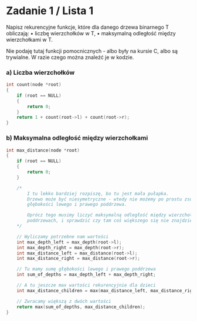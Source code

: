 # Zadanie 1 / Lista 1

Napisz rekurencyjne funkcje, które dla danego drzewa binarnego T obliczają:
• liczbę wierzchołków w T,
• maksymalną odległość między wierzchołkami w T.


Nie podaję tutaj funkcji pomocnicznych - albo były na kursie C, albo są trywialne.
W razie czego można znaleźć je w kodzie.

### a) Liczba wierzchołków

```c
int count(node *root)
{
    if (root == NULL)
    {
        return 0;
    }
    return 1 + count(root->l) + count(root->r);
}
```

### b) Maksymalna odległość między wierzchołkami

```c
int max_distance(node *root)
{
    if (root == NULL)
    {
        return 0;
    }

    /*
        I tu lekko bardziej rozpiszę, bo tu jest mała pułapka.
        Drzewo może być niesymetryczne - wtedy nie możemy po prostu zsumować
        głębokości lewego i prawego poddrzewa.

        Oprócz tego musimy liczyć maksymalną odległość między wierzchołkami w
        poddrzewach, i sprawdzić czy tam coś większego się nie znajdzie.
    */

    // Wyliczamy potrzebne nam wartości
    int max_depth_left = max_depth(root->l);
    int max_depth_right = max_depth(root->r);
    int max_distance_left = max_distance(root->l);
    int max_distance_right = max_distance(root->r);

    // Tu mamy sumę głębokości lewego i prawego poddrzewa
    int sum_of_depths = max_depth_left + max_depth_right;

    // A tu jeszcze max wartości rekurencyjnie dla dzieci
    int max_distance_children = max(max_distance_left, max_distance_right);

    // Zwracamy większą z dwóch wartości
    return max(sum_of_depths, max_distance_children);
}
```


